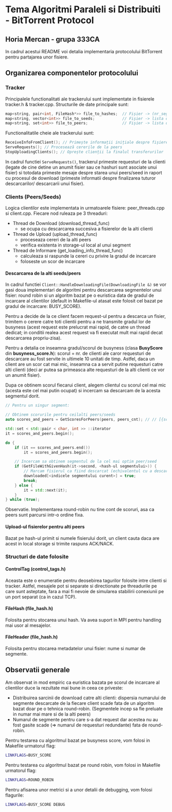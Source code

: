 # Tema Algoritmi Paraleli si Distribuiti - BitTorrent Protocol
## Horia Mercan - grupa 333CA

In cadrul acestui README voi detalia implementaria protocolului BitTorrent pentru partajarea unor fisiere.

## Organizarea componentelor protocolului

### Tracker

Principalele functionalitati ale trackerului sunt implementate in fisierele tracker.h & tracker.cpp. Structurile de date principale sunt:
```C++
map<string, pair<int, FileHash*>> file_to_hashes;  // Fișier -> (nr_segmente, hash-uri)
map<string, vector<int>> file_to_seeds;            // Fișier -> lista de seeds
map<string, set<int>> file_to_peers;               // Fișier -> lista de peers
```

Functionalitatile cheie ale trackerului sunt:
```C++
ReceiveInfoFromClient(); // Primește informații inițiale despre fișierele deținute
ServeRequests(); // Procesează cererile de la peers
StopUploadingClients(); // Oprește clienții la finalul transferurilor
```

In cadrul functiei ```ServeRequests()```, trackerul primeste requesturi de la clienti (legate de cine detine un anumit fisier sau ce hashuri sunt
asociate unui fisier) si totodata primeste mesaje despre starea unui peers/seed in raport cu procesul de download (primeste informatii despre
finalizarea tuturor descarcarilor/ descarcarii unui fisier).


### Clients (Peers/Seeds)

Logica clientilor este implementata in urmatoarele fisiere: peer_threads.cpp si client.cpp. Fiecare nod ruleaza pe 3 threaduri:
* Thread de Download (download_thread_func)
    * se ocupa cu descarcarea succesiva a fisierelor de la alti clienti
* Thread de Upload (upload_thread_func)
    * proceseaza cereri de la alti peers
    * verifica existenta in storage-ul local al unui segment
* Thread de Informare (get_loading_info_thread_func)
    * calculeaza si raspunde la cereri cu privire la gradul de incarcare
    * foloseste un scor de incarcare

#### Descarcarea de la alti seeds/peers

In cadrul functiei ```Client::HandleDownloadingFile(DownloadingFile &)``` se vor gasi doua implementari de algoritmi pentru descarcarea segmentelor unui fisier: round robin si un algoritm bazat pe o euristica data de gradul de incarcare al clientilor (default in Makefile-ul atasat este folosit cel bazat pe gradul de incarcare: BUSY_SCORE).

Pentru a decide de la ce client facem request-ul pentru a descarca un fisier, trimitem o cerere catre toti clientii pentru a ne transmite gradul lor de busyness (acest request este prelucrat mai rapid, de catre un thread dedicat; in conditii realea acest request va fi executat mult mai rapid decat descarcarea propriu-zisa).

Pentru a detalia ce inseamna gradul/scorul de busyness (clasa <b>BusyScore</b> din <b>busyness_score.h</b>):
scorul = nr. de clienti ale caror requesturi de descarcare au fost servite in ultimele 10 unitati de timp. Astfel, daca un client are un scor cat mai mic, inseamna ca a servit putine requesturi catre alti clienti (deci ar putea sa primeasca alte requesturi de la alti clienti ce vor un anumit fisier).

Dupa ce obtinem scorul fiecarui client, alegem clientul cu scorul cel mai mic (acesta este cel mai putin ocupat) si incercam sa descarcam de la acesta segmentul dorit.

```C++
// Pentru un singur segment:

// Obtinem scorurile pentru ceilalti peers/seeds
auto scores_and_peers = GetScoresForPeers(peers, peers_cnt); // // [{scor, peerID/seedID}]

std::set < std::pair < char, int >> ::iterator
it = scores_and_peers.begin();

do {
    if (it == scores_and_peers.end())
        it = scores_and_peers.begin();

    // Incercam sa obtinem segmentul de la cel mai optim peer/seed
    if (GetFileWithGivenHash(it->second, <hash-ul segmentului>)) {
        // Marcam fisierul ca fiind descarcat (echivalentul cu a descarca un fisier)
        downloaded[<indicele segmentului curent>] = true;
        break;
    } else {
        it = std::next(it);
    }
} while (true);
```

Observatie. Implementarea round-robin nu tine cont de scoruri, asa ca peers sunt parcursi intr-o ordine fixa.

#### Upload-ul fisierelor pentru alti peers
Bazat pe hash-ul primit si numele fisierului dorit, un client cauta daca are acest in local storage si trimite raspuns ACK/NACK.

### Structuri de date folosite

#### ControlTag (control_tags.h)
Aceasta este o enumeratie pentru deosebirea tagurilor folosite intre clienti si tracker. Astfel, mesajele pot si separate si directionate pe threadurile pe care sunt asteptate, fara a mai fi nevoie de simularea stabilirii conexiunii pe un port separat (ca in cazul TCP).

#### FileHash (file_hash.h)
Folosita pentru stocarea unui hash. Va avea suport in MPI pentru handling mai usor al mesajelor.

#### FileHeader (file_hash.h)
Folosita pentru stocarea metadatelor unui fisier: nume si numar de segmente.

## Observatii generale
Am observat in mod empiric ca euristica bazata pe scorul de incarcare al clientilor duce la rezultate mai bune in ceea ce priveste:
* Distribuirea sarcinii de download catre alti clienti: dispersia numarului de segmente descarcate de la fiecare client scade fata de un algoritm bazat doar pe o tehnica round-robin. (Segmentele incep sa fie preluate in numar mai mare si de la alti peers)
* Numarul de segmente pentru care s-a dat request dar acestea nu au fost gasite scade (=> numarul de requesturi redundante) fata de round-robin.

Pentru testarea cu algoritmul bazat pe busyness score, vom folosi in Makefile urmatorul flag:
```bash
LINKFLAGS=BUSY_SCORE
```
Pentru testarea cu algoritmul bazat pe round robin, vom folosi in Makefile urmatorul flag:
```bash
LINKFLAGS=ROUND_ROBIN
```

Pentru afisarea unor metrici si a unor detalii de debugging, vom folosi flagurile:
```bash
LINKFLAGS=BUSY_SCORE DEBUG
```